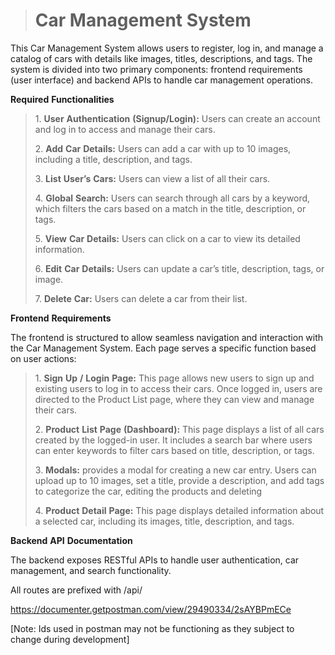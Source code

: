 > # Car Management System

This Car Management System allows users to register, log in, and manage
a catalog of cars with details like images, titles, descriptions, and
tags. The system is divided into two primary components: frontend
requirements (user interface) and backend APIs to handle car management
operations.

**Required** **Functionalities**

> 1\. **User** **Authentication** **(Signup/Login):** Users can create
> an account and log in to access and manage their cars.
>
> 2\. **Add** **Car** **Details:** Users can add a car with up to 10
> images, including a title, description, and tags.
>
> 3\. **List** **User’s** **Cars:** Users can view a list of all their
> cars.
>
> 4\. **Global** **Search:** Users can search through all cars by a
> keyword, which filters the cars based on a match in the title,
> description, or tags.
>
> 5\. **View** **Car** **Details:** Users can click on a car to view its
> detailed information.
>
> 6\. **Edit** **Car** **Details:** Users can update a car’s title,
> description, tags, or image.
>
> 7\. **Delete** **Car:** Users can delete a car from their list.

**Frontend** **Requirements**

The frontend is structured to allow seamless navigation and interaction
with the Car Management System. Each page serves a specific function
based on user actions:

> 1\. **Sign** **Up** **/** **Login** **Page:** This page allows new
> users to sign up and existing users to log in to access their cars.
> Once logged in, users are directed to the Product List page, where
> they can view and manage their cars.
>
> 2\. **Product** **List** **Page** **(Dashboard):** This page displays
> a list of all cars created by the logged-in user. It includes a search
> bar where users can enter keywords to filter cars based on title,
> description, or tags.
>
> 3\. **Modals:** provides a modal for creating a new car entry. Users
> can upload up to 10 images, set a title, provide a description, and
> add tags to categorize the car, editing the products and deleting
>
> 4\. **Product** **Detail** **Page:** This page displays detailed
> information about a selected car, including its images, title,
> description, and tags.

**Backend** **API** **Documentation**

The backend exposes RESTful APIs to handle user authentication, car
management, and search functionality.

All routes are prefixed with /api/

[<u>https://documenter.getpostman.com/view/29490334/2sAYBPmECe</u>](https://documenter.getpostman.com/view/29490334/2sAYBPmECe)

\[Note: Ids used in postman may not be functioning as they subject to
change during development\]
